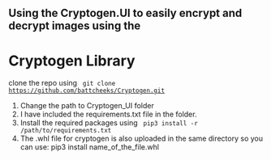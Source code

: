 ## Using the Cryptogen.UI to easily encrypt and decrypt images using the <h1> Cryptogen Library </h1>

clone the repo using 
<code> git clone https://github.com/battcheeks/Cryptogen.git </code>
1. Change the path to Cryptogen_UI folder
2. I have included the requirements.txt file in the folder.
3. Install the required packages using <code> pip3 install -r /path/to/requirements.txt </code>
4. The .whl file for cryptogen is also uploaded in the same directory so you can use: pip3 install name_of_the_file.whl

